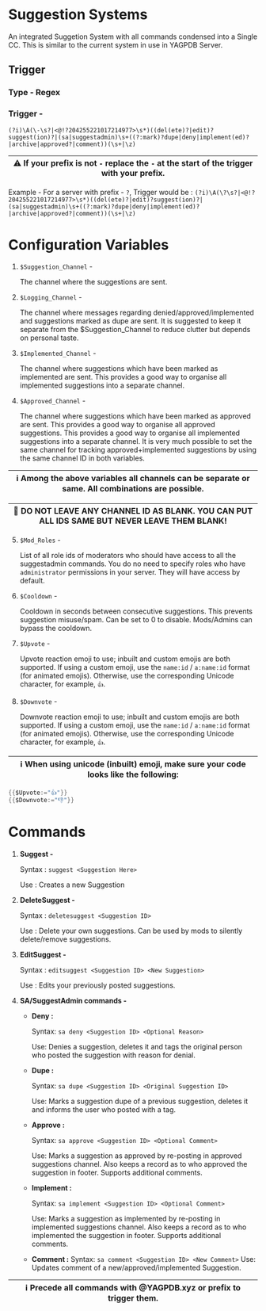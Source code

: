 # Suggestion Systems

An integrated Suggetion System with all commands condensed into a Single CC. This is similar to the current system in use in YAGPDB Server.

## Trigger

### Type - Regex

### Trigger -

    (?i)\A(\-\s?|<@!?204255221017214977>\s*)((del(ete)?|edit)?suggest(ion)?|(sa|suggestadmin)\s+((?:mark)?dupe|deny|implement(ed)?|archive|approved?|comment))(\s+|\z)

| ⚠ If your prefix is not `-` replace the `-` at the start of the trigger with your prefix. |
| --- |

Example - For a server with prefix - `?`, Trigger would be : `(?i)\A(\?\s?|<@!?204255221017214977>\s*)((del(ete)?|edit)?suggest(ion)?|(sa|suggestadmin)\s+((?:mark)?dupe|deny|implement(ed)?|archive|approved?|comment))(\s+|\z)`

# Configuration Variables

1. `$Suggestion_Channel` -

   The channel where the suggestions are sent.

2. `$Logging_Channel` -

   The channel where messages regarding denied/approved/implemented and suggestions marked as dupe are sent. It is suggested to keep it separate from the $Suggestion_Channel to reduce clutter but depends on personal taste.

3. `$Implemented_Channel` -

   The channel where suggestions which have been marked as implemented are sent. This provides a good way to organise all implemented suggestions into a separate channel.

4. `$Approved_Channel` -

   The channel where suggestions which have been marked as approved are sent. This provides a good way to organise all approved suggestions. This provides a good way to organise all implemented suggestions into a separate channel. It is very much possible to set the same channel for tracking approved+implemented suggestions by using the same channel ID in both variables.

| ℹ Among the **above** variables all channels can be separate or same. All combinations are possible. |
| --- |

| 🛑 DO NOT LEAVE ANY CHANNEL ID AS BLANK. YOU CAN PUT ALL IDS SAME BUT NEVER LEAVE THEM BLANK! |
| --- |

5. `$Mod_Roles` -

   List of all role ids of moderators who should have access to all the suggestadmin commands. You do no need to specify roles who have `administrator` permissions in your server. They will have access by default.

6. `$Cooldown` -

   Cooldown in seconds between consecutive suggestions. This prevents suggestion misuse/spam. Can be set to 0 to disable. Mods/Admins can bypass the cooldown.

7. `$Upvote` -

   Upvote reaction emoji to use; inbuilt and custom emojis are both supported. If using a custom emoji, use the `name:id` / `a:name:id` format (for animated emojis). Otherwise, use the corresponding Unicode character, for example, `👍`.

8. `$Downvote` -

   Downvote reaction emoji to use; inbuilt and custom emojis are both supported. If using a custom emoji, use the `name:id` / `a:name:id` format (for animated emojis). Otherwise, use the corresponding Unicode character, for example, `👍`.

| ℹ When using unicode (inbuilt) emoji, make sure your code looks like the following: |
| --- |

```go
{{$Upvote:="👍"}}
{{$Downvote:="👎"}}
```

# Commands

1.  **Suggest -**

    Syntax : `suggest <Suggestion Here>`

    Use : Creates a new Suggestion

2.  **DeleteSuggest -**

    Syntax : `deletesuggest <Suggestion ID>`

    Use : Delete your own suggestions. Can be used by mods to silently delete/remove suggestions.

3.  **EditSuggest -**

    Syntax : `editsuggest <Suggestion ID> <New Suggestion>`

    Use : Edits your previously posted suggestions.

4.  **SA/SuggestAdmin commands -**

    - **Deny :**

      Syntax: `sa deny <Suggestion ID> <Optional Reason>`

      Use: Denies a suggestion, deletes it and tags the original person who posted the suggestion with reason for denial.

    - **Dupe :**

      Syntax: `sa dupe <Suggestion ID> <Original Suggestion ID>`

      Use: Marks a suggestion dupe of a previous suggestion, deletes it and informs the user who posted with a tag.

    - **Approve :**

      Syntax: `sa approve <Suggestion ID> <Optional Comment>`

      Use: Marks a suggestion as approved by re-posting in approved suggestions channel. Also keeps a record as to who approved the suggestion in footer. Supports additional comments.

    - **Implement :**

      Syntax: `sa implement <Suggestion ID> <Optional Comment>`

      Use: Marks a suggestion as implemented by re-posting in implemented suggestions channel. Also keeps a record as to who implemented the suggestion in footer. Supports additional comments.

    - **Comment :**
      Syntax: `sa comment <Suggestion ID> <New Comment>`
      Use: Updates comment of a new/approved/implemented Suggestion.

| ℹ Precede all commands with @YAGPDB.xyz or prefix to trigger them. |
| --- |
